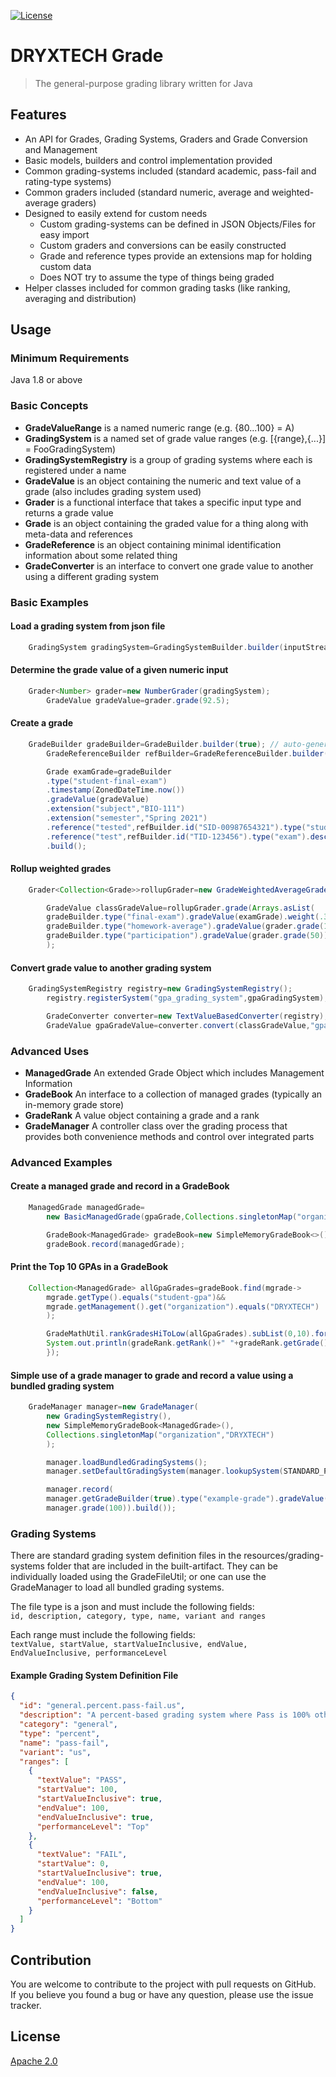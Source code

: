 [![License](https://img.shields.io/badge/License-Apache%202.0-blue.svg)](https://opensource.org/licenses/Apache-2.0)

# DRYXTECH Grade

> The general-purpose grading library written for Java

## Features

* An API for Grades, Grading Systems, Graders and Grade Conversion and Management
* Basic models, builders and control implementation provided
* Common grading-systems included (standard academic, pass-fail and rating-type systems)
* Common graders included (standard numeric, average and weighted-average graders)
* Designed to easily extend for custom needs
    * Custom grading-systems can be defined in JSON Objects/Files for easy import
    * Custom graders and conversions can be easily constructed
    * Grade and reference types provide an extensions map for holding custom data
    * Does NOT try to assume the type of things being graded
* Helper classes included for common grading tasks (like ranking, averaging and distribution)

## Usage

### Minimum Requirements

Java 1.8 or above

### Basic Concepts

* **GradeValueRange** is a named numeric range (e.g. {80...100} = A)
* **GradingSystem** is a named set of grade value ranges (e.g. [{range},{...}] = FooGradingSystem)
* **GradingSystemRegistry** is a group of grading systems where each is registered under a name
* **GradeValue** is an object containing the numeric and text value of a grade (also includes grading system used)
* **Grader** is a functional interface that takes a specific input type and returns a grade value
* **Grade** is an object containing the graded value for a thing along with meta-data and references
* **GradeReference** is an object containing minimal identification information about some related thing
* **GradeConverter** is an interface to convert one grade value to another using a different grading system

### Basic Examples

#### Load a grading system from json file

```java
    GradingSystem gradingSystem=GradingSystemBuilder.builder(inputStream).build();
```

#### Determine the grade value of a given numeric input

```java
    Grader<Number> grader=new NumberGrader(gradingSystem);
        GradeValue gradeValue=grader.grade(92.5);
```

#### Create a grade

```java
    GradeBuilder gradeBuilder=GradeBuilder.builder(true); // auto-generate grade id
        GradeReferenceBuilder refBuilder=GradeReferenceBuilder.builder();

        Grade examGrade=gradeBuilder
        .type("student-final-exam")
        .timestamp(ZonedDateTime.now())
        .gradeValue(gradeValue)
        .extension("subject","BIO-111")
        .extension("semester","Spring 2021")
        .reference("tested",refBuilder.id("SID-00987654321").type("student").description("AJ Tivo").build())
        .reference("test",refBuilder.id("TID-123456").type("exam").description("BIO-111 Final Exam").build())
        .build();
```

#### Rollup weighted grades

```java
    Grader<Collection<Grade>>rollupGrader=new GradeWeightedAverageGrader(gradingSystem);

        GradeValue classGradeValue=rollupGrader.grade(Arrays.asList(
        gradeBuilder.type("final-exam").gradeValue(examGrade).weight(.30).build(),
        gradeBuilder.type("homework-average").gradeValue(grader.grade(100)).weight(.60).build(),
        gradeBuilder.type("participation").gradeValue(grader.grade(50)).weight(.10).build())
        );
```

#### Convert grade value to another grading system

```java
    GradingSystemRegistry registry=new GradingSystemRegistry();
        registry.registerSystem("gpa_grading_system",gpaGradingSystem);

        GradeConverter converter=new TextValueBasedConverter(registry);
        GradeValue gpaGradeValue=converter.convert(classGradeValue,"gpa_grading_system");
```

### Advanced Uses

* **ManagedGrade** An extended Grade Object which includes Management Information
* **GradeBook** An interface to a collection of managed grades (typically an in-memory grade store)
* **GradeRank** A value object containing a grade and a rank
* **GradeManager** A controller class over the grading process that provides both convenience methods and control over
  integrated parts

### Advanced Examples

#### Create a managed grade and record in a GradeBook

```java
    ManagedGrade managedGrade=
        new BasicManagedGrade(gpaGrade,Collections.singletonMap("organization","DRYXTECH"));

        GradeBook<ManagedGrade> gradeBook=new SimpleMemoryGradeBook<>();
        gradeBook.record(managedGrade);
```

#### Print the Top 10 GPAs in a GradeBook

```java
    Collection<ManagedGrade> allGpaGrades=gradeBook.find(mgrade->
        mgrade.getType().equals("student-gpa")&&
        mgrade.getManagement().get("organization").equals("DRYXTECH")
        );

        GradeMathUtil.rankGradesHiToLow(allGpaGrades).subList(0,10).forEach(gradeRank->{
        System.out.println(gradeRank.getRank()+" "+gradeRank.getGrade().getReference("student"));
        });
```

#### Simple use of a grade manager to grade and record a value using a bundled grading system

```java
    GradeManager manager=new GradeManager(
        new GradingSystemRegistry(),
        new SimpleMemoryGradeBook<ManagedGrade>(),
        Collections.singletonMap("organization","DRYXTECH")
        );

        manager.loadBundledGradingSystems();
        manager.setDefaultGradingSystem(manager.lookupSystem(STANDARD_PLUS_MINUS_ACADEMIC_SYSTEM));

        manager.record(
        manager.getGradeBuilder(true).type("example-grade").gradeValue(
        manager.grade(100)).build());
```

### Grading Systems

There are standard grading system definition files in the resources/grading-systems folder that are included in the
built-artifact. They can be individually loaded using the GradeFileUtil; or one can use the GradeManager to load all
bundled grading systems.

The file type is a json and must include the following fields:  
```id, description, category, type, name, variant and ranges ```

Each range must include the following fields:  
```textValue, startValue, startValueInclusive, endValue, EndValueInclusive, performanceLevel```

#### Example Grading System Definition File

```json
{
  "id": "general.percent.pass-fail.us",
  "description": "A percent-based grading system where Pass is 100% otherwise Fail",
  "category": "general",
  "type": "percent",
  "name": "pass-fail",
  "variant": "us",
  "ranges": [
    {
      "textValue": "PASS",
      "startValue": 100,
      "startValueInclusive": true,
      "endValue": 100,
      "endValueInclusive": true,
      "performanceLevel": "Top"
    },
    {
      "textValue": "FAIL",
      "startValue": 0,
      "startValueInclusive": true,
      "endValue": 100,
      "endValueInclusive": false,
      "performanceLevel": "Bottom"
    }
  ]
}
```

## Contribution

You are welcome to contribute to the project with pull requests on GitHub.  
If you believe you found a bug or have any question, please use the issue tracker.

## License

[Apache 2.0](./LICENSE)
